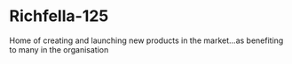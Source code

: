# Richfella-125
Home of creating and launching new products in the market...as benefiting to many in the organisation 
